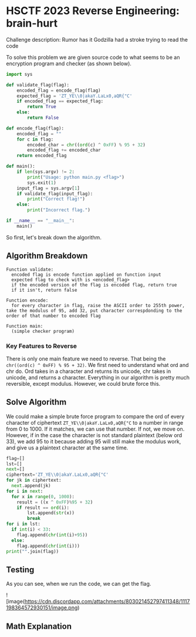 # HSCTF 2023 Reverse Engineering: brain-hurt #

Challenge description: Rumor has it Godzilla had a stroke trying to read the code

To solve this problem we are given source code to what seems to be an encryption program and checker (as shown below).

```python
import sys

def validate_flag(flag):
    encoded_flag = encode_flag(flag)
    expected_flag = 'ZT_YE\\0|akaY.LaLx0,aQR{"C'
    if encoded_flag == expected_flag:
        return True
    else:
        return False

def encode_flag(flag):
    encoded_flag = ""
    for c in flag:
        encoded_char = chr((ord(c) ^ 0xFF) % 95 + 32)
        encoded_flag += encoded_char
    return encoded_flag

def main():
    if len(sys.argv) != 2:
        print("Usage: python main.py <flag>")
        sys.exit(1)
    input_flag = sys.argv[1]
    if validate_flag(input_flag):
        print("Correct flag!")
    else:
        print("Incorrect flag.")

if __name__ == "__main__":
    main()
```

So first, let's break down the algorithm.

## Algorithm Breakdown ##

```
Function validate:
  encoded flag is encode function applied on function input
  expected flag to check with is <encoded_flag>
  if the encoded version of the flag is encoded flag, return true
  if it isn't, return false
  
Function encode:
  for every character in flag, raise the ASCII order to 255th power, take the modulus of 95, add 32, put character correspdonding to the order of that number to encoded flag
  
Function main:
  (simple checker program)
```

### Key Features to Reverse ###

There is only one main feature we need to reverse. That being the `chr((ord(c) ^ 0xFF) % 95 + 32)`. We first need to understand what ord and chr do. Ord takes in a character and returns its unicode, chr takes in unicode, and returns a character. Everything in our algorithm is pretty much reversible, except modulus. However, we could brute force this.

## Solve Algorithm ##

We could make a simple brute force program to compare the ord of every character of ciphertext `ZT_YE\\0|akaY.LaLx0,aQR{"C` to a number in range from 0 to 1000. If it matches, we can use that number. If not, we move on. However, if in the case the character is not standard plaintext (below ord 33), we add 95 to it because adding 95 will still make the modulus work, and give us a plaintext character at the same time.

```python
flag=[]
lst=[]
next=[]
ciphertext='ZT_YE\\0|akaY.LaLx0,aQR{"C'
for jk in ciphertext:
  next.append(jk)
for i in next:
  for x in range(0, 1000):
    result = ((x ^ 0xFF)%95 + 32)
    if result == ord(i):
        lst.append(str(x))
        break
for i in lst:
  if int(i) < 33:
    flag.append(chr(int(i)+95))
  else:
    flag.append(chr(int(i)))
print("".join(flag))
```

## Testing ##

As you can see, when we run the code, we can get the flag.

![image(https://cdn.discordapp.com/attachments/803021452797411348/1117198364572930151/image.png)

## Math Explanation ##
